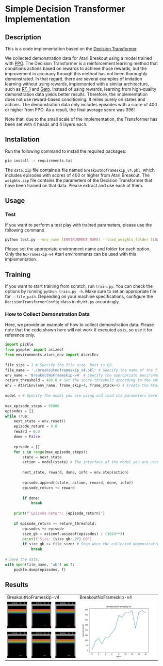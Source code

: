 # Simple Decision Transformer Implementation

## Description
This is a code implementation based on the [Decision Transformer](https://arxiv.org/abs/2106.01345).

We collected demonstration data for Atari Breakout using a model trained with [PPO]().
The Decision Transformer is a reinforcement learning method that conditions actions based on rewards to achieve those rewards, but the improvement in accuracy through this method has not been thoroughly demonstrated.
In that regard, there are several examples of imitation learning without using rewards, implemented with a similar architecture, such as [RT-1](https://robotics-transformer1.github.io/) and [Gato](https://arxiv.org/abs/2205.06175).
Instead of using rewards, learning from high-quality demonstration data yields better results.
Therefore, the implementation does not use reward-based conditioning. It relies purely on states and actions.
The demonstration data only includes episodes with a score of 400 or higher from PPO. As a result, the final average score was 396!

Note that, due to the small scale of the implementation, the Transformer has been set with 4 heads and 4 layers each.

## Installation
Run the following command to install the required packages:
```bash
pip install -r requirements.txt
```
The `data.zip` file contains a file named `breakoutnoframeskip_v4.pkl`, which includes episodes with scores of 400 or higher from Atari Breakout.
The `weights.zip` file contains the parameters of the Decision Transformer that have been trained on that data. 
Please extract and use each of them.

## Usage
### Test
If you want to perform a test play with trained parameters, please use the following command.
```bash
python test.py --env_name [ENVIRONMENT_NAME] --load_weights_folder [LOAD_WEIGHTS_FOLDER]
```
Please set the appropriate environment name and folder for each option. Only the `NoFrameskip-v4` Atari environments can be used with this implementation.

## Training
If you want to start training from scratch, run `train.py`. You can check the options by running `python train.py -h`. Make sure to set an appropriate file for `--file_path`. Depending on your machine specifications, configure the `DecisionTransformerConfig` class in `dt/dt.py` accordingly.

### How to Collect Demonstration Data
Here, we provide an example of how to collect demonstration data. Please note that the code shown here will not work if executed as is, so use it for reference only.
```python
import pickle
from pympler import asizeof
from environments.atari_env import AtariEnv

file_size = 2 # Specify the file size. Unit is GB.
file_name = './breakoutnoframeskip_v4.pkl' # Specify the name of the file to save.
env_name = 'BreakoutNoFrameskip-v4' # Specify the appropriate environment name.
return_threshold = 400.0 # Set the score threshold according to the environment.
env = AtariEnv(env_name, frame_skip=4, frame_stack=4) # Create the Atari environment.

model = # Specify the model you are using and load its parameters here.

max_episode_steps = 80000
episodes = []
while True:
    next_state = env.reset()
    episode_return = 0.0
    reward = 0.0
    done = False

    episode = []
    for s in range(max_episode_steps):
        state = next_state
        action = model(state) # The interface of the model you are using may not be like this.

        next_state, reward, done, info = env.step(action)
        
        episode.append((state, action, reward, done, info))
        episode_return += reward

        if done:
            break

    print(f'Episode Return: {episode_return}')

    if episode_return >= return_threshold:
        episodes += episode
        size_gb = asizeof.asizeof(episodes) / (1024**3)
        print(f'Size: {size_gb:.2f} GB')
        if size_gb >= file_size: # Stop when the collected demonstration data exceeds the specified file size.
            break

# Save the data.
with open(file_name, 'wb') as f:
    pickle.dump(episodes, f)
```

## Results
<table>
	<tbody>
		<tr>
			<td colspan="3">BreakoutNoFrameskip-v4</td>
			<td>BreakoutNoFrameskip-v4</td>
		</tr>
		<tr>
			<td><img src="./gifs/breakoutnoframeskip_v4_0.gif"></td>
			<td><img src="./gifs/breakoutnoframeskip_v4_1.gif"></td>
			<td><img src="./gifs/breakoutnoframeskip_v4_2.gif"></td>
			<td rowspan="2"><img src="./plots/breakoutnoframeskip_v4.png"></td>
		</tr>
		<tr>
			<td><img src="./gifs/breakoutnoframeskip_v4_3.gif"></td>
			<td><img src="./gifs/breakoutnoframeskip_v4_4.gif"></td>
			<td><img src="./gifs/breakoutnoframeskip_v4_5.gif"></td>
		</tr>
	</tbody>
</table>
